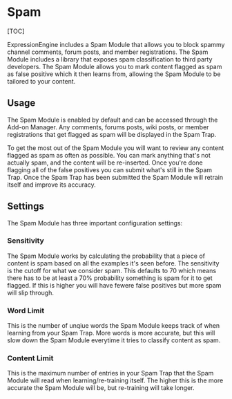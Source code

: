 <!--
    This source file is part of the open source project
    ExpressionEngine User Guide (https://github.com/ExpressionEngine/ExpressionEngine-User-Guide)

    @link      https://expressionengine.com/
    @copyright Copyright (c) 2003-2020, Packet Tide, LLC (https://packettide.com)
    @license   https://expressionengine.com/license Licensed under Apache License, Version 2.0
-->

# Spam

[TOC]

ExpressionEngine includes a Spam Module that allows you to block spammy channel comments, forum posts, and member registrations. The Spam Module includes a library that exposes spam classification to third party developers. The Spam Module allows you to mark content flagged as spam as false positive which it then learns from, allowing the Spam Module to be tailored to your content.

## Usage

The Spam Module is enabled by default and can be accessed through the Add-on Manager. Any comments, forums posts, wiki posts, or member registrations that get flagged as spam will be displayed in the Spam Trap.

To get the most out of the Spam Module you will want to review any content flagged as spam as often as possible. You can mark anything that's not actually spam, and the content will be re-inserted. Once you're done flagging all of the false positives you can submit what's still in the Spam Trap. Once the Spam Trap has been submitted the Spam Module will retrain itself and improve its accuracy.

## Settings

The Spam Module has three important configuration settings:

### Sensitivity

The Spam Module works by calculating the probability that a piece of content is spam based on all the examples it's seen before. The sensitivity is the cutoff for what we consider spam. This defaults to 70 which means there has to be at least a 70% probability something is spam for it to get flagged. If this is higher you will have fewere false positives but more spam will slip through.

### Word Limit

This is the number of unqiue words the Spam Module keeps track of when learning from your Spam Trap. More words is more accurate, but this will slow down the Spam Module everytime it tries to classify content as spam.

### Content Limit

This is the maximum number of entries in your Spam Trap that the Spam Module will read when learning/re-training itself. The higher this is the more accurate the Spam Module will be, but re-training will take longer.

